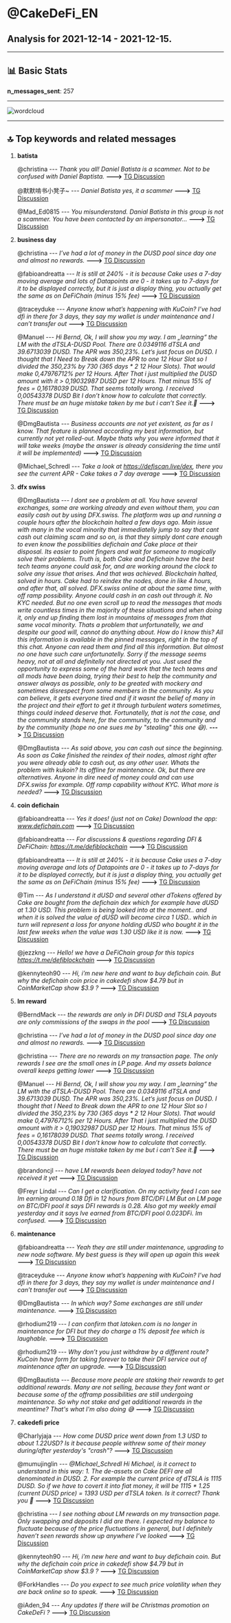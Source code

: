 # **@CakeDeFi_EN**
 ## Analysis for **2021-12-14** - **2021-12-15**.

---

## 📊 **Basic Stats**

**n_messages_sent**: 257

---
![wordcloud](CakeDeFi_EN_1Days_wordcloud.png)

---


## 🔝 **Top keywords and related messages**

1. **batista**

    @christina --- *Thank you all! Daniel Batista is a scammer. Not to be confused with Daniel Baptista.* **--->** [TG Discussion](https://t.me/CakeDeFi_EN/153110)

    @默默啃书小凳子~ --- *Daniel Batista yes, it a scammer* **--->** [TG Discussion](https://t.me/CakeDeFi_EN/153105)

    @Mad_Ed0815 --- *You misunderstand. Danial Batista in this group is not a scammer. You have been contacted by an impersonator...* **--->** [TG Discussion](https://t.me/CakeDeFi_EN/153108)

2. **business day**

    @christina --- *I’ve had a lot of money in the DUSD pool since day one and almost no rewards.* **--->** [TG Discussion](https://t.me/CakeDeFi_EN/153005)

    @fabioandreatta --- *It is still at 240% - it is because Cake uses a 7-day moving average and lots of Datapoints are 0 - it takes up to 7-days for it to be displayed correctly, but it is just a display thing, you actually get the same as on DeFiChain (minus 15% fee)* **--->** [TG Discussion](https://t.me/CakeDeFi_EN/153173)

    @traceyduke --- *Anyone know what’s happening with KuCoin? I’ve had dfi in there for 3 days, they say my wallet is under maintenance and I can’t transfer out* **--->** [TG Discussion](https://t.me/CakeDeFi_EN/152900)

    @Manuel --- *Hi Bernd, Ok, I will show you my way. I am „learning“ the LM with the dTSLA-DUSD Pool. There are 0.0349116 dTSLA and 39.6713039 DUSD. The APR was 350,23%. Let‘s just focus on DUSD. I thought that I Need to Break down the APR to one 12 Hour Slot so I divided the 350,23% by 730 (365 days * 2 12 Hour Slots). That would make 0,47976712% per 12 Hours. After That i just multiplied the DUSD amount with it > 0,19032987 DUSD per 12 Hours. That minus 15% of fees = 0,16178039 DUSD. That seems totally wrong. I received 0,00543378 DUSD Bit I don’t know how to calculate that correctly. There must be an huge mistake taken by me but i can’t See it.🙈* **--->** [TG Discussion](https://t.me/CakeDeFi_EN/152661)

    @DmgBautista --- *Business accounts are not yet existent, as far as I know. That feature is planned according my best information, but currently not yet rolled-out. Maybe thats why you were informed that it will take weeks (maybe the answer is already considering the time until it will be implemented)* **--->** [TG Discussion](https://t.me/CakeDeFi_EN/152706)

    @Michael_Schredl --- *Take a look at https://defiscan.live/dex, there you see the current APR - Cake takes a 7 day average* **--->** [TG Discussion](https://t.me/CakeDeFi_EN/153176)

3. **dfx swiss**

    @DmgBautista --- *I dont see a problem at all. You have several exchanges, some are working already and even without them, you can easily cash out by using DFX.swiss. The platform was up and running a couple hours after the blockchain halted a few days ago. Main issue with many in the vocal minority that immediatelly jump to say that cant cash out claiming scam and so on, is that they simply dont care enough to even know the possibilities defichain and Cake place at their disposal. Its easier to point fingers and wait for someone to magically solve their problems. Truth is, both Cake and Defichain have the best tech teams anyone could ask for, and are working around the clock to solve any issue that arises. And that was achieved. Blockchain halted, solved in hours. Cake had to reindex the nodes, done in like 4 hours, and after that, all solved. DFX.swiss online at about the same time, with off ramp possibility. Anyone could cash in an cash out through it. No KYC needed. But no one even scroll up to read the messages that mods write countless times in the majority of these situations and when doing it, only end up finding them lost in mountains of messages from that same vocal minority. Thats a problem that unfortunatelly, we and despite our good will, cannot do anything about. How do I know this? All this information is available in the pinned messages, right in the top of this chat. Anyone can read them and find all this information. But almost no one have such care unfortunatelly. Sorry if the message seems heavy, not at all and definitelly not directed at you. Just used the opportunity to express some of the hard work that the tech teams and all mods have been doing, trying their best to help the community and answer always as possible, only to be greated with mockery and sometimes disrespect from some members in the community. As you can believe, it gets everyone tired and if it wasnt the belief of many in the project and their effort to get it through turbulent waters sometimes, things could indeed deserve that. Fortunatelly, that is not the case, and the community stands here, for the community, to the community and by the community (hope no one sues me by "stealing" this  one 😅).* **--->** [TG Discussion](https://t.me/CakeDeFi_EN/153046)

    @DmgBautista --- *As said above, you can cash out since the beginning. As soon as Cake finished the reindex of their nodes, almost right after you were already able to cash out, as any other user. Whats the problem with kukoin? Its offline for maintenance. Ok, but there are alternatives. Anyone in dire need of money could and can use DFX.swiss for example. Off ramp capability without KYC. What more is needed?* **--->** [TG Discussion](https://t.me/CakeDeFi_EN/153050)

4. **coin defichain**

    @fabioandreatta --- *Yes it does! (just not on Cake)  Download the app: www.defichain.com* **--->** [TG Discussion](https://t.me/CakeDeFi_EN/152348)

    @fabioandreatta --- *For discussions & questions regarding DFI & DeFiChain:  https://t.me/defiblockchain* **--->** [TG Discussion](https://t.me/CakeDeFi_EN/152328)

    @fabioandreatta --- *It is still at 240% - it is because Cake uses a 7-day moving average and lots of Datapoints are 0 - it takes up to 7-days for it to be displayed correctly, but it is just a display thing, you actually get the same as on DeFiChain (minus 15% fee)* **--->** [TG Discussion](https://t.me/CakeDeFi_EN/153173)

    @Tim --- *As I understand it  dUSD and several other dTokens offered by Cake are bought from the defichain dex which for example have dUSD at 1.30 USD. This problem is being looked into at the moment.. and when it is solved the value of dUSD will become circa 1 USD.. which in turn will represent a loss for anyone holding dUSD who bought it in the last few weeks when the value was 1.30 USD like it is now.* **--->** [TG Discussion](https://t.me/CakeDeFi_EN/153194)

    @jezzkng --- *Hello! we have a DeFiChain group for this topics  https://t.me/defiblockchain* **--->** [TG Discussion](https://t.me/CakeDeFi_EN/152573)

    @kennyteoh90 --- *Hi, i’m new here and want to buy defichain coin. But why the defichain coin price in cakedefi show $4.79 but in CoinMarketCap show $3.9 ?* **--->** [TG Discussion](https://t.me/CakeDeFi_EN/153291)

5. **lm reward**

    @BerndMack --- *the rewards are only in DFI DUSD and TSLA payouts are only commissions of the swaps in the pool* **--->** [TG Discussion](https://t.me/CakeDeFi_EN/152684)

    @christina --- *I’ve had a lot of money in the DUSD pool since day one and almost no rewards.* **--->** [TG Discussion](https://t.me/CakeDeFi_EN/153005)

    @christina --- *There are no rewards on my transaction page. The only rewards I see are the small ones in LP page. And my assets balance overall keeps getting lower* **--->** [TG Discussion](https://t.me/CakeDeFi_EN/153009)

    @Manuel --- *Hi Bernd, Ok, I will show you my way. I am „learning“ the LM with the dTSLA-DUSD Pool. There are 0.0349116 dTSLA and 39.6713039 DUSD. The APR was 350,23%. Let‘s just focus on DUSD. I thought that I Need to Break down the APR to one 12 Hour Slot so I divided the 350,23% by 730 (365 days * 2 12 Hour Slots). That would make 0,47976712% per 12 Hours. After That i just multiplied the DUSD amount with it > 0,19032987 DUSD per 12 Hours. That minus 15% of fees = 0,16178039 DUSD. That seems totally wrong. I received 0,00543378 DUSD Bit I don’t know how to calculate that correctly. There must be an huge mistake taken by me but i can’t See it.🙈* **--->** [TG Discussion](https://t.me/CakeDeFi_EN/152661)

    @brandoncjl --- *have LM rewards been delayed today? have not received it yet* **--->** [TG Discussion](https://t.me/CakeDeFi_EN/153022)

    @Freyr Líndal --- *Can I get a clarification.  On my activity feed I can see Im earning around 0.18 Dfi in 12 hours from BTC/DFI LM  But on LM page on BTC/DFI pool it says DFI rewards is 0.28.  Also got my weekly email yesterday and it says Ive earned from BTC/DFI pool 0.023DFi.  Im confused.* **--->** [TG Discussion](https://t.me/CakeDeFi_EN/152617)

6. **maintenance**

    @fabioandreatta --- *Yeah they are still under maintenance, upgrading to new node software. My best guess is they will open up again this week* **--->** [TG Discussion](https://t.me/CakeDeFi_EN/152901)

    @traceyduke --- *Anyone know what’s happening with KuCoin? I’ve had dfi in there for 3 days, they say my wallet is under maintenance and I can’t transfer out* **--->** [TG Discussion](https://t.me/CakeDeFi_EN/152900)

    @DmgBautista --- *In which way? Some exchanges are still under maintenance.* **--->** [TG Discussion](https://t.me/CakeDeFi_EN/153028)

    @rhodium219 --- *I can confirm that latoken.com is no longer in maintenance for DFI but they do charge a 1% deposit fee which is laughable.* **--->** [TG Discussion](https://t.me/CakeDeFi_EN/152886)

    @rhodium219 --- *Why don’t you just withdraw by a different route? KuCoin have form for taking forever to take their DFI service out of maintenance after an upgrade.* **--->** [TG Discussion](https://t.me/CakeDeFi_EN/152882)

    @DmgBautista --- *Because more people are staking their rewards to get additional rewards. Many are not selling, because they font want or because some of the offramp possibilities are still undergoing maintenance. So why not stake and get additional rewards in the meantime? That's what I'm also doing 😅* **--->** [TG Discussion](https://t.me/CakeDeFi_EN/152802)

7. **cakedefi price**

    @Charlyjaja --- *How come DUSD price went down from 1.3 USD to about 1.22USD? Is it because people withrew some of their money during/after yesterday's "crash"?* **--->** [TG Discussion](https://t.me/CakeDeFi_EN/152723)

    @mumujinglin --- *@Michael_Schredl  Hi Michael, is it correct to understand in this way: 1. The de-assets on Cake DEFI are all denominated in DUSD.  2. For example the current price of dTSLA is 1115 DUSD. So if we have to covert it into fiat money, it will be 1115 * 1.25 (current DUSD price) = 1393 USD per dTSLA token. Is it correct? Thank you 🙏* **--->** [TG Discussion](https://t.me/CakeDeFi_EN/152534)

    @christina --- *I see nothing about LM rewards on my transaction page. Only swapping and deposits I did are there.  I expected my balance to fluctuate because of the price fluctuations in general, but I definitely haven’t seen rewards show up anywhere I’ve looked* **--->** [TG Discussion](https://t.me/CakeDeFi_EN/153019)

    @kennyteoh90 --- *Hi, i’m new here and want to buy defichain coin. But why the defichain coin price in cakedefi show $4.79 but in CoinMarketCap show $3.9 ?* **--->** [TG Discussion](https://t.me/CakeDeFi_EN/153291)

    @ForkHandles --- *Do you expect to see much price volatility when they are back online so to speak.* **--->** [TG Discussion](https://t.me/CakeDeFi_EN/152912)

    @iAden_94 --- *Any updates If there will be Christmas promotion on CakeDeFi ?* **--->** [TG Discussion](https://t.me/CakeDeFi_EN/153148)

